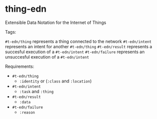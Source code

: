 # thing-edn
Extensible Data Notation for the Internet of Things

Tags:

`#t-edn/thing`    represents a thing connected to the network
`#t-edn/intent`   represents an intent for another `#t-edn/thing`
`#t-edn/result`   represents a succesful execution of a `#t-edn/intent`
`#t-edn/failure`  represents an unsuccesful execution of a `#t-edn/intent`

Requirements:

- `#t-edn/thing`
  - `:identity` or (`:class` and `:location`)
- `#t-edn/intent`
  - `:task` and `:thing`
- `#t-edn/result`
  - `:data`
- `#t-edn/failure`
  - `:reason`
